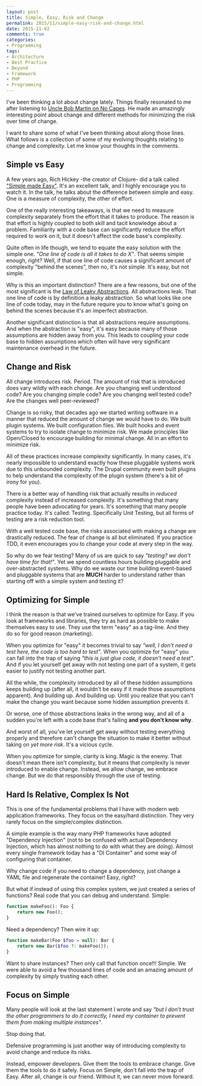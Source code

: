 ```yaml
---
layout: post
title: Simple, Easy, Risk and Change
permalink: 2015/11/simple-easy-risk-and-change.html
date: 2015-11-02
comments: true
categories:
- Programming
tags:
- Architecture
- Best Practice
- Beyond
- Framework
- PHP
- Programming
---
```

I've been thinking a lot about change lately. Things finally resonated to me after listening to [Uncle Bob Martin on No Capes](https://www.youtube.com/watch?v=7gv6oK8nAzE). He made an amazingly interesting point about change and different methods for minimizing the risk over time of change.

I want to share some of what I've been thinking about along those lines. What follows is a collection of some of my evolving thoughts relating to change and complexity. Let me know your thoughts in the comments.

<!--more-->
## Simple vs Easy

A few years ago, Rich Hickey -the creator of Clojure- did a talk called ["Simple made Easy"](http://www.infoq.com/presentations/Simple-Made-Easy). It's an excellent talk, and I highly encourage you to watch it. In the talk, he talks about the difference between simple and easy. One is a measure of complexity, the other of effort.

One of the really interesting takeaways, is that we need to measure complexity separately from the effort that it takes to produce. The reason is that effort is highly coupled to both skill and tacit knowledge about a problem. Familiarity with a code base can significantly reduce the effort required to work on it, but it doesn't affect the code base's complexity.

Quite often in life though, we tend to equate the easy solution with the simple one. *"One line of code is all it takes to do X"*. That seems simple enough, right? Well, if that one line of code causes a significant amount of complexity "behind the scenes", then no, it's not simple. It's easy, but not simple.

Why is this an important distinction? There are a few reasons, but one of the most significant is the [Law of Leaky Abstractions](http://www.joelonsoftware.com/articles/LeakyAbstractions.html). All abstractions leak. That one line of code is by definition a leaky abstraction. So what looks like one line of code today, may in the future require you to know what's going on behind the scenes because it's an imperfect abstraction.

Another significant distinction is that all abstractions require assumptions. And when the abstraction is "easy", it's easy because many of those assumptions are hidden away from you. This leads to coupling your code base to hidden assumptions which often will have very significant maintenance overhead in the future.

## Change and Risk

All change introduces risk. Period. The amount of risk that is introduced does vary wildly with each change. Are you changing well understood code? Are you changing simple code? Are you changing well tested code? Are the changes well peer-reviewed?

Change is so risky, that decades ago we started writing software in a manner that reduced the amount of change we would have to do. We built plugin systems. We built configuration files. We built hooks and event systems to try to isolate change to minimize risk. We made principles like Open/Closed to encourage building for minimal change. All in an effort to minimize risk.

All of these practices increase complexity significantly. In many cases, it's nearly impossible to understand exactly how these pluggable systems work due to this unbounded complexity. The Drupal community even built plugins to help understand the complexity of the plugin system (there's a bit of irony for you).

There is a better way of handling risk that actually results in *reduced* complexity instead of increased complexity. It's something that many people have been advocating for years. It's something that many people practice today. It's called: Testing. Specifically Unit Testing, but all forms of testing are a risk reduction tool.

With a well tested code base, the risks associated with making a change are drastically reduced. The fear of change is all but eliminated. If you practice TDD, it even encourages you to change your code at every step in the way.

So why do we fear testing? Many of us are quick to say *"testing? we don't have time for that!"*. Yet we spend countless hours building pluggable and over-abstracted systems. Why do we waste our time building event-based and pluggable systems that are **MUCH** harder to understand rather than starting off with a simple system and testing it?

## Optimizing for Simple

I think the reason is that we've trained ourselves to optimize for Easy. If you look at frameworks and libraries, they try as hard as possible to make themselves easy to use. They use the term "easy" as a tag-line. And they do so for good reason (marketing).

When you optimize for "easy" it becomes trivial to say *"well, I don't need a test here, the code is too hard to test"*. When you optimize for "easy" you can fall into the trap of saying *"this is just glue code, it doesn't need a test"*. And if you let yourself get away with not testing one part of a system, it gets easier to justify not testing another part.

All the while, the complexity introduced by all of these hidden assumptions keeps building up (after all, it wouldn't be easy if it made those assumptions apparent). And building up. And building up. Until you realize that you can't make the change you want because some hidden assumption prevents it.

Or worse, one of those abstractions leaks in the wrong way, and all of a sudden you're left with a code base that's failing **and you don't know why**.

And worst of all, you've let yourself get away without testing everything properly and therefore can't change the situation to make it better without taking on *yet more risk*. It's a vicious cycle.

When you optimize for simple, clarity is king. Magic is the enemy. That doesn't mean there isn't complexity, but it means that complexity is never introduced to enable change. Instead, we allow change, we embrace change. But we do that responsibly through the use of testing.

## Hard Is Relative, Complex Is Not

This is one of the fundamental problems that I have with modern web application frameworks. They focus on the easy/hard distinction. They very rarely focus on the simple/complex distinction.

A simple example is the way many PHP frameworks have adopted "Dependency Injection" (not to be confused with actual Dependency Injection, which has almost nothing to do with what they are doing). Almost every single framework today has a "DI Container" and some way of configuring that container.

Why change code if you need to change a dependency, just change a YAML file and regenerate the container! Easy, right?

But what if instead of using this complex system, we just created a series of functions? Real code that you can debug and understand. Simple:

```php
function makeFoo(): Foo {
    return new Foo();
}
```

Need a dependency? Then wire it up:

```php
function makeBar(Foo $foo = null): Bar {
    return new Bar($foo ?: makeFoo());
}
```

Want to share instances? Then only call that function once!!! Simple. We were able to avoid a few thousand lines of code and an amazing amount of complexity by simply trusting each other.

## Focus on Simple

Many people will look at the last statement I wrote and say *"but I don't trust the other programmers to do it correctly, I need my container to prevent them from making multiple instances"*.

Stop doing that.

Defensive programming is just another way of introducing complexity to avoid change and reduce its risks.

Instead, empower developers. Give them the tools to embrace change. Give them the tools to do it safely. Focus on Simple, don't fall into the trap of Easy. After all, change is our friend. Without it, we can never move forward.




